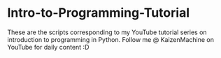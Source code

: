 # Intro-to-Programming-Tutorial
These are the scripts corresponding to my YouTube tutorial series on introduction to programming in Python.
Follow me @ KaizenMachine on YouTube for daily content :D
